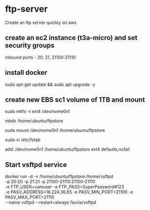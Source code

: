 # ftp-server
Create an ftp server quickly on aws

## create an ec2 instance (t3a-micro) and set security groups

inbound ports - 20, 21, 21100-21110

## install docker

sudo apt-get update && sudo apt upgrade -y

## create new EBS sc1 volume of 1TB and mount 

sudo mkfs -t ext4 /dev/nvme0n1

mkdir /home/ubuntu/ftpstore

sudo mount /dev/nvme0n1 /home/ubuntu/ftpstore

sudo vi /etc/fstab

add:
/dev/nvme0n1       /home/ubuntu/ftpstore   ext4    defaults,nofail               

## Start vsftpd service

docker run -d -v /home/ubuntu/ftpstore:/home/vsftpd \
-p 20:20 -p 21:21 -p 21100-21110:21100-21110 \
-e FTP_USER=camuser -e FTP_PASS=SuperPassword#123 \
-e PASV_ADDRESS=18.224.36.65 -e PASV_MIN_PORT=21100 -e PASV_MAX_PORT=21110 \
--name vsftpd --restart=always fauria/vsftpd

